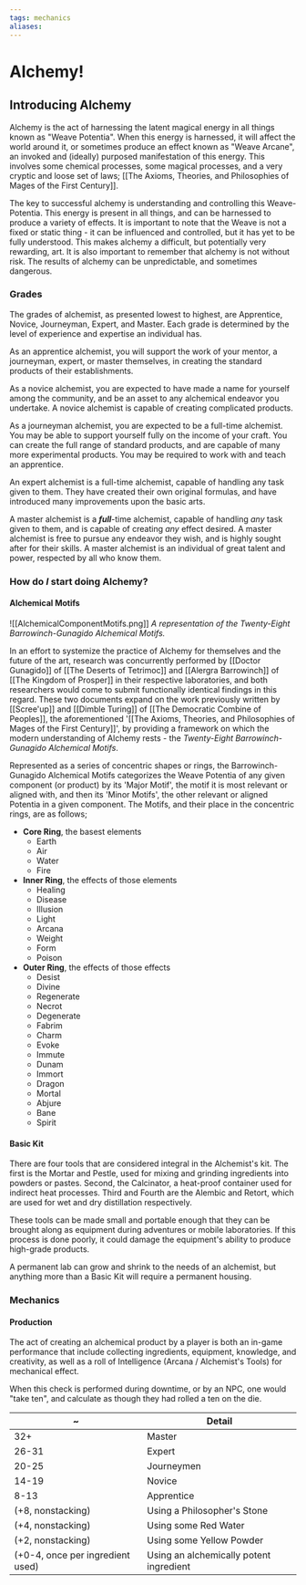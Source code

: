 ```yaml
---
tags: mechanics
aliases:
---
```


# Alchemy!
## Introducing Alchemy
Alchemy is the act of harnessing the latent magical energy in all things known as "Weave Potentia". When this energy is harnessed, it will affect the world around it, or sometimes produce an effect known as "Weave Arcane", an invoked and (ideally) purposed manifestation of this energy. This involves some chemical processes, some magical processes, and a very cryptic and loose set of laws; [[The Axioms, Theories, and Philosophies of Mages of the First Century]].

The key to successful alchemy is understanding and controlling this Weave-Potentia. This energy is present in all things, and can be harnessed to produce a variety of effects. It is important to note that the Weave is not a fixed or static thing - it can be influenced and controlled, but it has yet to be fully understood. This makes alchemy a difficult, but potentially very rewarding, art. It is also important to remember that alchemy is not without risk. The results of alchemy can be unpredictable, and sometimes dangerous.

### Grades
The grades of alchemist, as presented lowest to highest, are Apprentice, Novice, Journeyman, Expert, and Master. Each grade is determined by the level of experience and expertise an individual has.

As an apprentice alchemist, you will support the work of your mentor, a journeyman, expert, or master themselves, in creating the standard products of their establishments.

As a novice alchemist, you are expected to have made a name for yourself among the community, and be an asset to any alchemical endeavor you undertake. A novice alchemist is capable of creating complicated products.

As a journeyman alchemist, you are expected to be a full-time alchemist. You may be able to support yourself fully on the income of your craft. You can create the full range of standard products, and are capable of many more experimental products. You may be required to work with and teach an apprentice.

An expert alchemist is a full-time alchemist, capable of handling any task given to them. They have created their own original formulas, and have introduced many improvements upon the basic arts.

A master alchemist is a ***full***-time alchemist, capable of handling *any* task given to them, and is capable of creating *any* effect desired. A master alchemist is free to pursue any endeavor they wish, and is highly sought after for their skills. A master alchemist is an individual of great talent and power, respected by all who know them.

### How do *I* start doing Alchemy?
#### Alchemical Motifs
![[AlchemicalComponentMotifs.png]]
*A representation of the Twenty-Eight Barrowinch-Gunagido Alchemical Motifs.*

In an effort to systemize the practice of Alchemy for themselves and the future of the art, research was concurrently performed by [[Doctor Gunagido]] of [[The Deserts of Tetrimoc]] and [[Alergra Barrowinch]] of [[The Kingdom of Prosper]] in their respective laboratories, and both researchers would come to submit functionally identical findings in this regard. These two documents expand on the work previously written by [[Scree'up]] and [[Dimble Turing]] of [[The Democratic Combine of Peoples]], the aforementioned '[[The Axioms, Theories, and Philosophies of Mages of the First Century]]', by providing a framework on which the modern understanding of Alchemy rests - the *Twenty-Eight Barrowinch-Gunagido Alchemical Motifs*.

Represented as a series of concentric shapes or rings, the Barrowinch-Gunagido Alchemical Motifs categorizes the Weave Potentia of any given component (or product) by its 'Major Motif', the motif it is most relevant or aligned with, and then its 'Minor Motifs', the other relevant or aligned Potentia in a given component. The Motifs, and their place in the concentric rings, are as follows;

- **Core Ring**, the basest elements
	- Earth
	- Air
	- Water
	- Fire
- **Inner Ring**, the effects of those elements 
	- Healing
	- Disease
	- Illusion
	- Light
	- Arcana
	- Weight
	- Form
	- Poison
- **Outer Ring**, the effects of those effects
	- Desist
	- Divine
	- Regenerate
	- Necrot
	- Degenerate
	- Fabrim
	- Charm
	- Evoke
	- Immute
	- Dunam
	- Immort
	- Dragon
	- Mortal
	- Abjure
	- Bane
	- Spirit

#### Basic Kit
There are four tools that are considered integral in the Alchemist's kit. The first is the Mortar and Pestle, used for mixing and grinding ingredients into powders or pastes. Second, the Calcinator, a heat-proof container used for indirect heat processes. Third and Fourth are the Alembic and Retort, which are used for wet and dry distillation respectively.

These tools can be made small and portable enough that they can be brought along as equipment during adventures or mobile laboratories. If this process is done poorly, it could damage the equipment's ability to produce high-grade products.

A permanent lab can grow and shrink to the needs of an alchemist, but anything more than a Basic Kit will require a permanent housing.

### Mechanics
#### Production
The act of creating an alchemical product by a player is both an in-game performance that include collecting ingredients, equipment, knowledge, and creativity, as well as a roll of Intelligence (Arcana / Alchemist's Tools) for mechanical effect. 

When this check is performed during downtime, or by an NPC, one would "take ten", and calculate as though they had rolled a ten on the die.

| ~                                | Detail                                  |
| -------------------------------- | --------------------------------------- |
| 32+                              | Master                                  |
| 26-31                            | Expert                                  |
| 20-25                            | Journeymen                              |
| 14-19                            | Novice                                  |
| 8-13                             | Apprentice                              |
| (+8, nonstacking)                | Using a Philosopher's Stone             |
| (+4, nonstacking)                | Using some Red Water                    |
| (+2, nonstacking)                | Using some Yellow Powder                |
| (+0-4, once per ingredient used) | Using an alchemically potent ingredient |